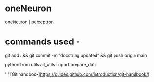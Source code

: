 # oneNeuron
oneNeuron | perceptron

# commands used -
 

 git add . && git commit -m "docstring updated" && git push origin main

python
from utils.all_utils import prepare_data

'''
[Git handbook]https://guides.github.com/introduction/git-handbook/)